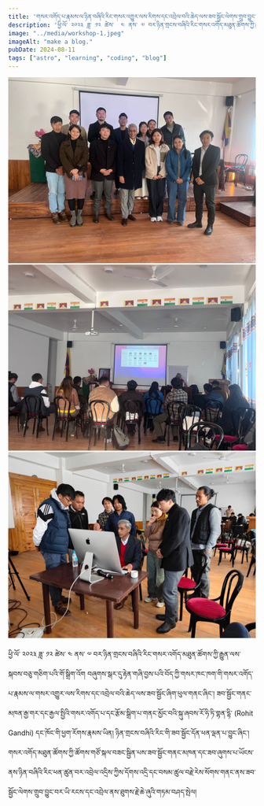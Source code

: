 ```yaml
---
title: 'གསར་འགོད་པ་རྣམས་ལ་ཉིན་བཞིའི་རིང་གསར་འགྱུར་ལས་རིགས་དང་འབྲེལ་བའི་ཆེད་ལས་ཟབ་སྦྱོང་ལེགས་གྲུབ་བྱུང་བ།'
description: 'ཕྱི་ལོ་ ༢༠༢༣ ཟླ་ ༡༢ ཚེས་  ༤ ནས་ ༧ བར་ཉིན་གྲངས་བཞིའི་རིང་གསར་འགོད་མཐུན་ཚོགས་ཀྱི་རྒྱུན་ལས་སྐབས་བཅུ་གཅིག་པའི་གོ་སྒྲིག་འོག '
image: "../media/workshop-1.jpeg"
imageAlt: "make a blog."
pubDate: 2024-08-11
tags: ["astro", "learning", "coding", "blog"]
---
```

![workshop-2](../media/workshop-1.jpeg)
![workshop-2](../media/workshop-2.jpeg)
![workshop-2](../media/workshop-3.jpeg)

ཕྱི་ལོ་ ༢༠༢༣ ཟླ་ ༡༢ ཚེས་  ༤ ནས་ ༧ བར་ཉིན་གྲངས་བཞིའི་རིང་གསར་འགོད་མཐུན་ཚོགས་ཀྱི་རྒྱུན་ལས་སྐབས་བཅུ་གཅིག་པའི་གོ་སྒྲིག་འོག བཞུགས་སྒར་དུ་རྟེན་གཞི་བྱས་པའི་བོད་ཀྱི་གསར་ཁང་ཁག་གི་གསར་འགོད་པ་རྣམས་ལ་གསར་འགྱུར་ལས་རིགས་དང་འབྲེལ་བའི་ཆེད་ལས་ཟབ་སྦྱོང་ཞིག་ཕུལ་གནང་ཞིང་། ཟབ་སྦྱོང་གནང་མཁན་རྒྱ་གར་དང་རྒྱལ་སྤྱིའི་གསར་འགོད་པ་དང་རྩོམ་སྒྲིག་པ་གནང་མྱོང་བའི་སྐུ་ཞབས་རོ་ཧི་ཏི་གྷན་དྷི་ (Rohit Gandhi) དང་ཁོང་གི་ཕྱག་རོགས་རྣམས་ཡིན། ཉིན་གྲངས་བཞིའི་རིང་གི་ཟབ་སྦྱོང་དོན་ཕན་ལྡན་པ་བྱུང་ཞིང་། གསར་འགོད་མཐུན་ཚོགས་ཀྱི་ཚོགས་གཙོ་སྐལ་བཟང་སྦྱིན་པས་ཟབ་སྦྱོང་གནང་མཁན་དང་ཟབ་ཞུགས་པ་ཡོངས་ནས་ཉིན་བཞིའི་རིང་ཕན་ཚུན་བར་འབྲེལ་འདྲིས་ཀྱིས་དོགས་འདྲི་དང་བསམ་ཚུལ་བརྗེ་རེས་སོགས་གནང་ནས་ཟབ་སྦྱོང་ལེགས་གྲུབ་བྱུང་བར་ཡི་རངས་དང་འབྲེལ་ནས་ཐུགས་རྗེ་ཆེ་ཞུའི་གཏམ་བཤད་སྤེལ།
